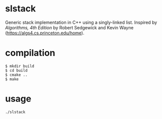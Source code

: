 # slstack
Generic stack implementation in C++ using a singly-linked list. Inspired by
*Algorithms, 4th Edition* by Robert Sedgewick and Kevin Wayne
(https://algs4.cs.princeton.edu/home).

# compilation
    $ mkdir build
    $ cd build
    $ cmake ..
    $ make

# usage
    ./slstack
